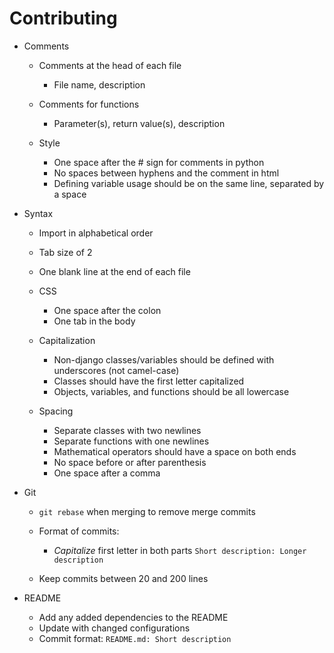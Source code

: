 # Contributing

- Comments

  - Comments at the head of each file

    - File name, description

  - Comments for functions

    - Parameter(s), return value(s), description

  - Style

    - One space after the # sign for comments in python
    - No spaces between hyphens and the comment in html <!-- [comment] -->
    - Defining variable usage should be on the same line, separated by a space

- Syntax

  - Import in alphabetical order
  - Tab size of 2
  - One blank line at the end of each file
  - CSS

    - One space after the colon
    - One tab in the body

  - Capitalization

    - Non-django classes/variables should be defined with underscores (not camel-case)
    - Classes should have the first letter capitalized
    - Objects, variables, and functions should be all lowercase

  - Spacing

    - Separate classes with two newlines
    - Separate functions with one newlines
    - Mathematical operators should have a space on both ends
    - No space before or after parenthesis
    - One space after a comma

- Git

  - `git rebase` when merging to remove merge commits
  - Format of commits:

    - _Capitalize_ first letter in both parts `Short description: Longer description`

  - Keep commits between 20 and 200 lines

- README

  - Add any added dependencies to the README
  - Update with changed configurations
  - Commit format: `README.md: Short description`
